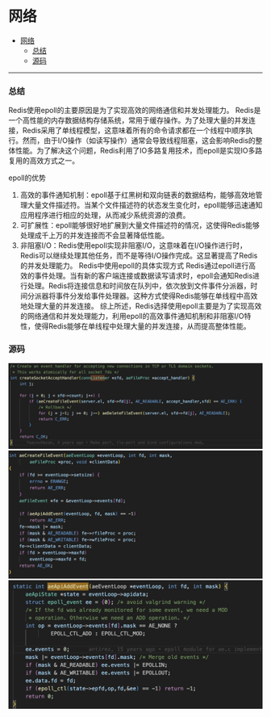 # 网络

- [网络](#网络)
    - [总结](#总结)
    - [源码](#源码)

---
### 总结
Redis使用epoll的主要原因是为了实现高效的网络通信和并发处理能力。
Redis是一个高性能的内存数据结构存储系统，常用于缓存操作。为了处理大量的并发连接，Redis采用了单线程模型，这意味着所有的命令请求都在一个线程中顺序执行。然而，由于I/O操作（如读写操作）通常会导致线程阻塞，这会影响Redis的整体性能。为了解决这个问题，Redis利用了IO多路复用技术，而epoll是实现IO多路复用的高效方式之一。

epoll的优势
1. 高效的事件通知机制‌：epoll基于红黑树和双向链表的数据结构，能够高效地管理大量文件描述符。当某个文件描述符的状态发生变化时，epoll能够迅速通知应用程序进行相应的处理，从而减少系统资源的浪费。
2. 可扩展性‌：epoll能够很好地扩展到大量文件描述符的情况，这使得Redis能够处理成千上万的并发连接而不会显著降低性能。
3. 非阻塞I/O‌：Redis使用epoll实现非阻塞I/O，这意味着在I/O操作进行时，Redis可以继续处理其他任务，而不是等待I/O操作完成。这显著提高了Redis的并发处理能力。
Redis中使用epoll的具体实现方式
Redis通过epoll进行高效的事件处理。当有新的客户端连接或数据读写请求时，epoll会通知Redis进行处理。Redis将连接信息和时间放在队列中，依次放到文件事件分派器，时间分派器将事件分发给事件处理器。这种方式使得Redis能够在单线程中高效地处理大量的并发连接。
综上所述，Redis选择使用epoll主要是为了实现高效的网络通信和并发处理能力，利用epoll的高效事件通知机制和非阻塞I/O特性，使得Redis能够在单线程中处理大量的并发连接，从而提高整体性能。

### 源码

<img src='/database/img/createSocketAcceptHandler.jpg'>
<img src='/database/img/aeCreateFileEvent.jpg'>
<img src='/database/img/aeApiAddEvent.jpg'>
